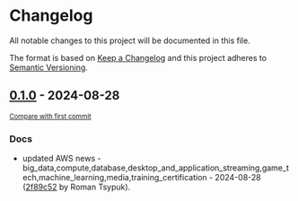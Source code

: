 # Changelog

All notable changes to this project will be documented in this file.

The format is based on [Keep a Changelog](http://keepachangelog.com/en/1.0.0/)
and this project adheres to [Semantic Versioning](http://semver.org/spec/v2.0.0.html).

<!-- insertion marker -->
## [0.1.0](https://github.com/tsypuk/aws-news/releases/tag/ver-2024-08-280.1.0) - 2024-08-28

<small>[Compare with first commit](https://github.com/tsypuk/aws-news/compare/13d3837dd31b373a76f99e753a5a08086efc4ef4...ver-2024-08-28)</small>

### Docs

- updated AWS news - big_data,compute,database,desktop_and_application_streaming,game_tech,machine_learning,media,training_certification - 2024-08-28 ([2f89c52](https://github.com/tsypuk/aws-news/commit/2f89c5230842ac9d29cd5174312441b375cdb610) by Roman Tsypuk).

